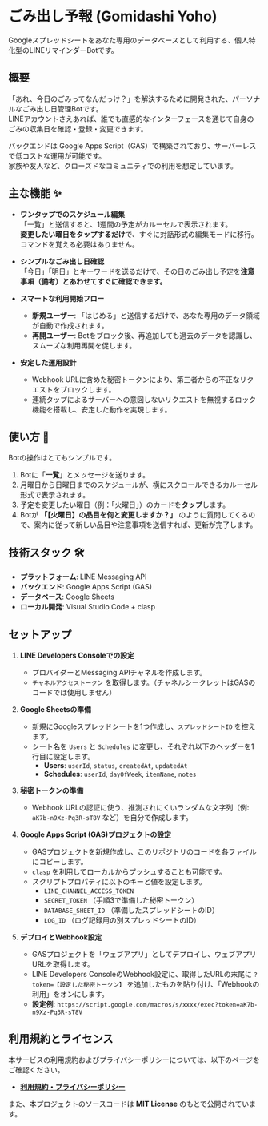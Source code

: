 # ごみ出し予報 (Gomidashi Yoho)

Googleスプレッドシートをあなた専用のデータベースとして利用する、個人特化型のLINEリマインダーBotです。

## 概要

「あれ、今日のごみってなんだっけ？」を解決するために開発された、パーソナルなごみ出し日管理Botです。  
LINEアカウントさえあれば、誰でも直感的なインターフェースを通じて自身のごみの収集日を確認・登録・変更できます。

バックエンドは Google Apps Script（GAS）で構築されており、サーバーレスで低コストな運用が可能です。  
家族や友人など、クローズドなコミュニティでの利用を想定しています。

## 主な機能 ✨

- **ワンタップでのスケジュール編集**  
  「一覧」と送信すると、1週間の予定がカルーセルで表示されます。  
  **変更したい曜日をタップするだけ**で、すぐに対話形式の編集モードに移行。コマンドを覚える必要はありません。

- **シンプルなごみ出し日確認**  
  「今日」「明日」とキーワードを送るだけで、その日のごみ出し予定を**注意事項（備考）とあわせてすぐに確認できます。**

- **スマートな利用開始フロー**
  - **新規ユーザー**: 「はじめる」と送信するだけで、あなた専用のデータ領域が自動で作成されます。
  - **再開ユーザー**: Botをブロック後、再追加しても過去のデータを認識し、スムーズな利用再開を促します。

- **安定した運用設計**
  - Webhook URLに含めた秘密トークンにより、第三者からの不正なリクエストをブロックします。
  - 連続タップによるサーバーへの意図しないリクエストを無視するロック機能を搭載し、安定した動作を実現します。

## 使い方 📝

Botの操作はとてもシンプルです。

1. Botに「**一覧**」とメッセージを送ります。
1. 月曜日から日曜日までのスケジュールが、横にスクロールできるカルーセル形式で表示されます。
1. 予定を変更したい曜日（例：「火曜日」）のカードを**タップ**します。
1. Botが **「【火曜日】の品目を何と変更しますか？」** のように質問してくるので、案内に従って新しい品目や注意事項を送信すれば、更新が完了します。

## 技術スタック 🛠️

- **プラットフォーム**: LINE Messaging API
- **バックエンド**: Google Apps Script (GAS)
- **データベース**: Google Sheets
- **ローカル開発**: Visual Studio Code + clasp

## セットアップ

1. **LINE Developers Consoleでの設定**
   - プロバイダーとMessaging APIチャネルを作成します。
   - `チャネルアクセストークン` を取得します。（チャネルシークレットはGASのコードでは使用しません）

1. **Google Sheetsの準備**
   - 新規にGoogleスプレッドシートを1つ作成し、`スプレッドシートID` を控えます。
   - シート名を `Users` と `Schedules` に変更し、それぞれ以下のヘッダーを1行目に設定します。
     - **Users**: `userId`, `status`, `createdAt`, `updatedAt`
     - **Schedules**: `userId`, `dayOfWeek`, `itemName`, `notes`

1. **秘密トークンの準備**
   - Webhook URLの認証に使う、推測されにくいランダムな文字列（例: `aK7b-n9Xz-Pq3R-sT8V` など）を自分で作成します。

1. **Google Apps Script (GAS)プロジェクトの設定**
   - GASプロジェクトを新規作成し、このリポジトリのコードを各ファイルにコピーします。
   - `clasp` を利用してローカルからプッシュすることも可能です。
   - スクリプトプロパティに以下のキーと値を設定します。
     - `LINE_CHANNEL_ACCESS_TOKEN`
     - `SECRET_TOKEN` （手順3で準備した秘密トークン）
     - `DATABASE_SHEET_ID` （準備したスプレッドシートのID）
     - `LOG_ID` （ログ記録用の別スプレッドシートのID）

1. **デプロイとWebhook設定**
   - GASプロジェクトを「ウェブアプリ」としてデプロイし、ウェブアプリURLを取得します。
   - LINE Developers ConsoleのWebhook設定に、取得したURLの末尾に `?token=【設定した秘密トークン】` を追加したものを貼り付け、「Webhookの利用」をオンにします。
   - **設定例**: `https://script.google.com/macros/s/xxxx/exec?token=aK7b-n9Xz-Pq3R-sT8V`

## 利用規約とライセンス

本サービスの利用規約およびプライバシーポリシーについては、以下のページをご確認ください。

- **[利用規約・プライバシーポリシー](./policy.md)**

また、本プロジェクトのソースコードは **MIT License** のもとで公開されています。
